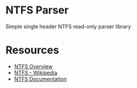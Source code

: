 # NTFS Parser
Simple single header NTFS read-only parser library


# Resources
* [NTFS Overview](http://ntfs.com/ntfs_basics.htm)
* [NTFS - Wikipedia](https://en.wikipedia.org/wiki/NTFS)
* [NTFS Documentation](http://ftp.kolibrios.org/users/Asper/docs/NTFS/ntfsdoc.html)
